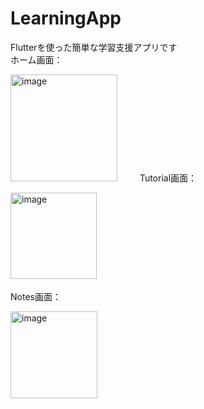 # LearningApp
Flutterを使った簡単な学習支援アプリです  
ホーム画面：　

<img width="171" alt="image" src="https://github.com/KaJunho/LearningApp/assets/92158797/88344615-4565-407d-a15c-192cd4c99e1e">
　　
Tutorial画面：　　

<img width="138" alt="image" src="https://github.com/KaJunho/LearningApp/assets/92158797/4c03778d-12b4-4372-96a4-05534c56ad15">　

Notes画面：　

<img width="139" alt="image" src="https://github.com/KaJunho/LearningApp/assets/92158797/3e490dcc-016f-4d72-8e05-0ef8cf38b9cd">　　



